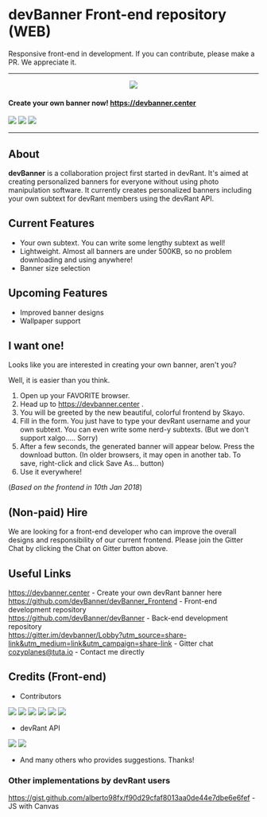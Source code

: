 # devBanner Front-end repository (WEB)
Responsive front-end in development.
If you can contribute, please make a PR. We appreciate it.

----

<p align="center"><img src="https://i.imgur.com/fHiT4OO.png"/></p> 

<!--<h2 align="center"><b>devBanner</b></h2>
<h4 align="center">Create your own devRant Banner now!</h4>
<h4 align="center">https://devbanner.center</h4>-->

#### Create your own banner now! https://devbanner.center

<p align="center">

  [<img src="https://img.shields.io/github/issues/devBanner_Frontend/devBanner.svg?style=for-the-badge">](https://github.com/devBanner/devBanner/issues)
  [<img src="https://img.shields.io/github/issues-pr/devBanner_Frontend/devBanner.svg?style=for-the-badge">](https://github.com/devBanner/devBanner/pulls)
  [<img src="https://img.shields.io/gitter/room/devBanner/devBanner.svg?style=for-the-badge">](https://gitter.im/devbanner/Lobby?utm_source=share-link&utm_medium=link&utm_campaign=share-link)
  
</p>

----

## About
**devBanner** is a collaboration project first started in devRant. It's aimed at creating personalized banners for everyone without using photo manipulation software. It currently creates personalized banners including your own subtext for devRant members using the devRant API.

## Current Features
- Your own subtext. You can write some lengthy subtext as well!
- Lightweight. Almost all banners are under 500KB, so no problem downloading and using anywhere!
- Banner size selection

## Upcoming Features
- Improved banner designs
- Wallpaper support

## I want one!
Looks like you are interested in creating your own banner, aren't you?

Well, it is easier than you think.

1. Open up your FAVORITE browser.
2. Head up to https://devbanner.center .
3. You will be greeted by the new beautiful, colorful frontend by Skayo.
4. Fill in the form. You just have to type your devRant username and your own subtext. You can even write some nerd-y subtexts. (But we don't support xalgo..... Sorry)
5. After a few seconds, the generated banner will appear below. Press the download button. (In older browsers, it may open in another tab. To save, right-click and click Save As... button)
6. Use it everywhere!

(*Based on the frontend in 10th Jan 2018*)

## (Non-paid) Hire
We are looking for a front-end developer who can improve the overall designs and responsibility of our current frontend. Please join the Gitter Chat by clicking the Chat on Gitter button above.

## Useful Links
https://devbanner.center - Create your own devRant banner here    
https://github.com/devBanner/devBanner_Frontend - Front-end development repository      
https://github.com/devBanner/devBanner - Back-end development repository    
https://gitter.im/devbanner/Lobby?utm_source=share-link&utm_medium=link&utm_campaign=share-link - Gitter chat    
<cozyplanes@tuta.io> - Contact me directly


## Credits (Front-end)

- Contributors

[<img src="https://img.shields.io/badge/contributor-Kimmax-brightgreen.svg?style=for-the-badge">](https://github.com/Kimmax) 
[<img src="https://img.shields.io/badge/contributor-cozyplanes-blue.svg?style=for-the-badge">](https://github.com/cozyplanes) 
[<img src="https://img.shields.io/badge/contributor-Mitch528-yellow.svg?style=for-the-badge">](https://github.com/Mitch528) 
[<img src="https://img.shields.io/badge/contributor-LoganS1-red.svg?style=for-the-badge">](https://github.com/LoganS1)
[<img src="https://img.shields.io/badge/contributor-Skayo-orange.svg?style=for-the-badge">](https://github.com/Skayo)
[<img src="https://img.shields.io/badge/contributor-skynet-yellowgreen.svg?style=for-the-badge">](https://github.com/afzalsayed96)

- devRant API

[<img src="https://img.shields.io/badge/devRant%20API-dfox-lightgrey.svg?style=for-the-badge">](https://devrant.com/users/dfox)
[<img src="https://img.shields.io/badge/devRant%20Avatar-trogus-lightgrey.svg?style=for-the-badge">](https://devrant.com/users/trogus)

- And many others who provides suggestions. Thanks!

### Other implementations by devRant users
https://gist.github.com/alberto98fx/f90d29cfaf8013aa0de44e7dbe6e6fef - JS with Canvas
